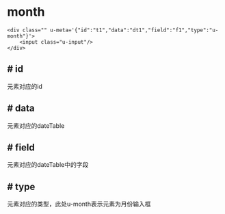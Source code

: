 # month

	
	<div class="" u-meta='{"id":"t1","data":"dt1","field":"f1","type":"u-month"}'>
	    <input class="u-input"/>
	</div>

## # id
元素对应的id

## # data
元素对应的dateTable

## # field
元素对应的dateTable中的字段

## # type
元素对应的类型，此处u-month表示元素为月份输入框
